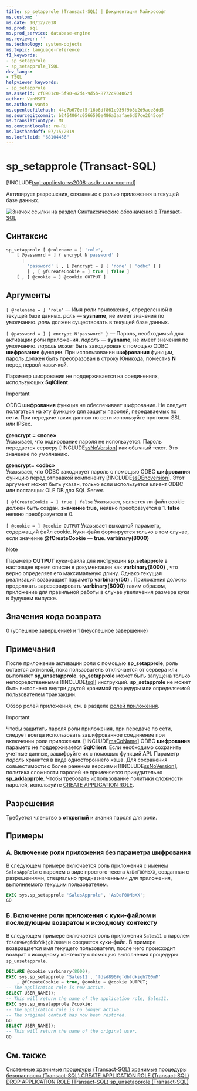 ```yaml
---
title: sp_setapprole (Transact-SQL) | Документация Майкрософт
ms.custom: ''
ms.date: 10/12/2018
ms.prod: sql
ms.prod_service: database-engine
ms.reviewer: ''
ms.technology: system-objects
ms.topic: language-reference
f1_keywords:
- sp_setapprole
- sp_setapprole_TSQL
dev_langs:
- TSQL
helpviewer_keywords:
- sp_setapprole
ms.assetid: cf0901c0-5f90-42d4-9d5b-8772c904062d
author: VanMSFT
ms.author: vanto
ms.openlocfilehash: 44e7b670ef5f16b6df861e939f9b8b2d9ace8dd5
ms.sourcegitcommit: b2464064c0566590e486a3aafae6d67ce2645cef
ms.translationtype: MT
ms.contentlocale: ru-RU
ms.lasthandoff: 07/15/2019
ms.locfileid: "68104436"
---
```

# <a name="spsetapprole-transact-sql"></a>sp_setapprole (Transact-SQL)

[!INCLUDE[tsql-appliesto-ss2008-asdb-xxxx-xxx-md](../../includes/tsql-appliesto-ss2008-asdb-xxxx-xxx-md.md)]

  Активирует разрешения, связанные с ролью приложения в текущей базе данных.  
  
 ![Значок ссылки на раздел](../../database-engine/configure-windows/media/topic-link.gif "Значок ссылки на раздел") [Синтаксические обозначения в Transact-SQL](../../t-sql/language-elements/transact-sql-syntax-conventions-transact-sql.md)  
  
## <a name="syntax"></a>Синтаксис  

```sql
sp_setapprole [ @rolename = ] 'role',  
    [ @password = ] { encrypt N'password' }
      |  
        'password' [ , [ @encrypt = ] { 'none' | 'odbc' } ]  
        [ , [ @fCreateCookie = ] true | false ]  
    [ , [ @cookie = ] @cookie OUTPUT ]  
```

## <a name="arguments"></a>Аргументы

`[ @rolename = ] 'role'` — Имя роли приложения, определенной в текущей базе данных. *роль* — **sysname**, не имеет значения по умолчанию. *роль* должен существовать в текущей базе данных.  
  
`[ @password = ] { encrypt N'password' }` — Пароль, необходимый для активации роли приложения. *пароль* — **sysname**, не имеет значения по умолчанию. *пароль* может быть закодирован с помощью ODBC **шифрования** функции. При использовании **шифрования** функции, пароль должен быть преобразован в строку Юникода, поместив **N** перед первой кавычкой.  
  
 Параметр шифрования не поддерживается на соединениях, использующих **SqlClient**.  
  
> [!IMPORTANT]  
> ODBC **шифрования** функция не обеспечивает шифрование. Не следует полагаться на эту функцию для защиты паролей, передаваемых по сети. При передаче таких данных по сети используйте протокол SSL или IPSec.
  
 **@encrypt = «none»**  
 Указывает, что кодирование пароля не используется. Пароль передается серверу [!INCLUDE[ssNoVersion](../../includes/ssnoversion-md.md)] как обычный текст. Это значение по умолчанию.  
  
 **@encrypt= «odbc»**  
 Указывает, что ODBC закодирует пароль с помощью ODBC **шифрования** функцию перед отправкой компоненту [!INCLUDE[ssDEnoversion](../../includes/ssdenoversion-md.md)]. Этот аргумент может быть указан, только если используется клиент ODBC или поставщик OLE DB для SQL Server.  
  
`[ @fCreateCookie = ] true | false` Указывает, является ли файл cookie должен быть создан. **значение true,** неявно преобразуется в 1. **false** неявно преобразуется в 0.  
  
`[ @cookie = ] @cookie OUTPUT` Указывает выходной параметр, содержащий файл cookie. Куки-файл формируется только в том случае, если значение **@fCreateCookie** — **true**. **varbinary(8000)**  
  
> [!NOTE]  
> Параметр **OUTPUT** куки-файла для инструкции **sp_setapprole** в настоящее время описан в документации как **varbinary(8000)** , что верно определяет его максимальную длину. Однако текущая реализация возвращает параметр **varbinary(50)** . Приложения должны продолжать зарезервировать **varbinary(8000)** таким образом, приложение для правильной работы в случае увеличения размера куки в будущем выпуске.
  
## <a name="return-code-values"></a>Значения кода возврата

 0 (успешное завершение) и 1 (неуспешное завершение)  
  
## <a name="remarks"></a>Примечания

 После приложение активации роли с помощью **sp_setapprole**, роль остается активной, пока пользователь отключается от сервера или выполняет **sp_unsetapprole**. **sp_setapprole** может быть запущена только непосредственными [!INCLUDE[tsql](../../includes/tsql-md.md)] инструкций. **sp_setapprole** не может быть выполнена внутри другой хранимой процедуры или определяемой пользователем транзакции.  
  
 Обзор ролей приложения, см. в разделе [ролей приложения](../../relational-databases/security/authentication-access/application-roles.md).  
  
> [!IMPORTANT]  
> Чтобы защитить пароля роли приложения, при передаче по сети, следует всегда использовать зашифрованное соединение при включении роли приложения.
> [!INCLUDE[msCoName](../../includes/msconame-md.md)] ODBC **шифрования** параметр не поддерживается **SqlClient**. Если необходимо сохранить учетные данные, зашифруйте их с помощью функций API. Параметр *пароль* хранится в виде одностороннего хэша. Для сохранения совместимости с более ранними версиями [!INCLUDE[ssNoVersion](../../includes/ssnoversion-md.md)], политика сложности паролей не применяется принудительно **sp_addapprole**. Чтобы требовать использование политики сложности паролей, используйте [CREATE APPLICATION ROLE](../../t-sql/statements/create-application-role-transact-sql.md).  
  
## <a name="permissions"></a>Разрешения

Требуется членство в **открытый** и знания пароля для роли.  
  
## <a name="examples"></a>Примеры  
  
### <a name="a-activating-an-application-role-without-the-encrypt-option"></a>A. Включение роли приложения без параметра шифрования

 В следующем примере включается роль приложения с именем `SalesAppRole` с паролем в виде простого текста `AsDeF00MbXX`, созданная с разрешениями, специально предназначенными для приложения, выполняемого текущим пользователем.

```sql
EXEC sys.sp_setapprole 'SalesApprole', 'AsDeF00MbXX';  
GO
```

### <a name="b-activating-an-application-role-with-a-cookie-and-then-reverting-to-the-original-context"></a>Б. Включение роли приложения с куки-файлом и последующим возвратом к исходному контексту

 В следующем примере включается роль приложения `Sales11` с паролем `fdsd896#gfdbfdkjgh700mM` и создается куки-файл. В примере возвращается имя текущего пользователя, после чего происходит возврат к исходному контексту с помощью выполнения процедуры `sp_unsetapprole`.  

```sql
DECLARE @cookie varbinary(8000);  
EXEC sys.sp_setapprole 'Sales11', 'fdsd896#gfdbfdkjgh700mM'  
    , @fCreateCookie = true, @cookie = @cookie OUTPUT;  
-- The application role is now active.  
SELECT USER_NAME();  
-- This will return the name of the application role, Sales11.  
EXEC sys.sp_unsetapprole @cookie;  
-- The application role is no longer active.  
-- The original context has now been restored.  
GO  
SELECT USER_NAME();  
-- This will return the name of the original user.
GO
```

## <a name="see-also"></a>См. также

 [Системные хранимые процедуры &#40;Transact-SQL&#41; ](../../relational-databases/system-stored-procedures/system-stored-procedures-transact-sql.md) [хранимые процедуры безопасности &#40;Transact-SQL&#41; ](../../relational-databases/system-stored-procedures/security-stored-procedures-transact-sql.md) [CREATE APPLICATION ROLE &#40;Transact-SQL&#41; ](../../t-sql/statements/create-application-role-transact-sql.md) [DROP APPLICATION ROLE &#40;Transact-SQL&#41; ](../../t-sql/statements/drop-application-role-transact-sql.md) [sp_unsetapprole &#40;Transact-SQL&#41;](../../relational-databases/system-stored-procedures/sp-unsetapprole-transact-sql.md)
